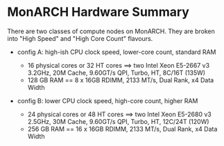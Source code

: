 # MonARCH Hardware Summary

There are two classes of compute nodes on MonARCH. They are broken into "High
Speed" and "High Core Count" flavours.

* config A: high-ish CPU clock speed, lower-core count, standard RAM

  * 16 physical cores or 32 HT cores ==> two Intel Xeon E5-2667 v3 3.2GHz, 20M
    Cache, 9.60GT/s QPI, Turbo, HT, 8C/16T (135W)
  * 128 GB RAM == 8 x 16GB RDIMM, 2133 MT/s, Dual Rank, x4 Data Width

* config B: lower CPU clock speed, high-core count, higher RAM

  * 24 physical cores or 48 HT cores ==> two Intel Xeon E5-2680 v3 2.5GHz, 30M
    Cache, 9.60GT/s QPI, Turbo, HT, 12C/24T (120W)
  * 256 GB RAM == 16 x 16GB RDIMM, 2133 MT/s, Dual Rank, x4 Data Width
